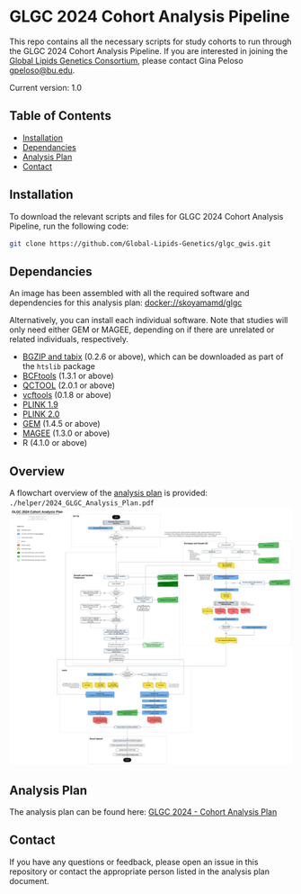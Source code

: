 # GLGC 2024 Cohort Analysis Pipeline

This repo contains all the necessary scripts for study cohorts to run through the GLGC 2024 Cohort Analysis Pipeline. If you are interested in joining the [Global Lipids Genetics Consortium](http://www.lipidgenetics.org/), please contact Gina Peloso <gpeloso@bu.edu>.

Current version: 1.0

## Table of Contents

- [Installation](#installation)
- [Dependancies](#dependancies)
- [Analysis Plan](#analysisplan)
- [Contact](#contact)

## Installation

To download the relevant scripts and files for GLGC 2024 Cohort Analysis Pipeline, run the following code: 
```bash
git clone https://github.com/Global-Lipids-Genetics/glgc_gwis.git
```

## Dependancies
An image has been assembled with all the required software and dependencies for this analysis plan: [docker://skoyamamd/glgc](https://hub.docker.com/r/skoyamamd/glgc)

Alternatively, you can install each individual software. Note that studies will only need either GEM or MAGEE, depending on if there are unrelated or related individuals, respectively. 
- [BGZIP and tabix](http://www.htslib.org/download/) (0.2.6 or above), which can be downloaded as part of the `htslib` package
- [BCFtools](http://www.htslib.org/download/) (1.3.1 or above)
- [QCTOOL](https://www.well.ox.ac.uk/~gav/qctool_v2/documentation/download.html) (2.0.1 or above) 
- [vcftools](https://github.com/vcftools/vcftools) (0.1.8 or above)
- [PLINK 1.9](https://www.cog-genomics.org/plink/) 
- [PLINK 2.0](https://www.cog-genomics.org/plink/2.0/)
- [GEM](https://github.com/large-scale-gxe-methods/GEM) (1.4.5 or above)
- [MAGEE](https://github.com/large-scale-gxe-methods/MAGEE) (1.3.0 or above) 
- R (4.1.0 or above)

## Overview
A flowchart overview of the [analysis plan](#analysisplan) is provided: `./helper/2024_GLGC_Analysis_Plan.pdf`
![2024 GLGC Analysis Plan](helper/2024_GLGC_Analysis_Plan.svg)

## Analysis Plan
The analysis plan can be found here: [GLGC 2024 - Cohort Analysis Plan](https://docs.google.com/document/d/1x8F1o4krajNPLwoeJwzirMLveVs1HGlF1Z2eSnBGjo0/edit?usp=sharing) 

## Contact
If you have any questions or feedback, please open an issue in this repository or contact the appropriate person listed in the analysis plan document. 
